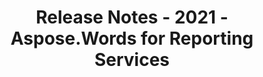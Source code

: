 ﻿---
title: Release Notes - 2021 - Aspose.Words for Reporting Services
articleTitle: Release Notes - 2021
linktitle: Release Notes - 2021
description: "Aspose.Words for Reporting Services Release Notes - 2021 – learn about the latest updates and fixes."
type: docs
weight: 5
url: /reportingservices/release-notes-2021/
---
